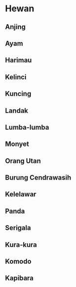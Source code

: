 # Hewan
## Anjing
## Ayam
## Harimau
## Kelinci
## Kuncing
## Landak
## Lumba-lumba
## Monyet
## Orang Utan
## Burung Cendrawasih
## Kelelawar
## Panda
## Serigala
## Kura-kura
## Komodo
## Kapibara